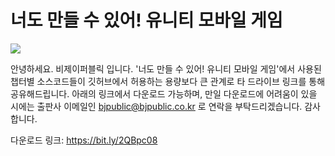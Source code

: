 # 너도 만들 수 있어! 유니티 모바일 게임

<img src="https://user-images.githubusercontent.com/21074282/71651896-77e99e00-2d64-11ea-9614-022730922aca.jpg"></img>

안녕하세요. 비제이퍼블릭 입니다. '너도 만들 수 있어! 유니티 모바일 게임'에서 사용된 챕터별 소스코드들이 깃허브에서 허용하는 용량보다 큰 관계로 타 드라이브 링크를 통해 공유해드립니다. 아래의 링크에서 다운로드 가능하며, 만일 다운로드에 어려움이 있을 시에는 출판사 이메일인 bjpublic@bjpublic.co.kr 로 연락을 부탁드리겠습니다. 감사합니다.

다운로드 링크: https://bit.ly/2QBpc08
